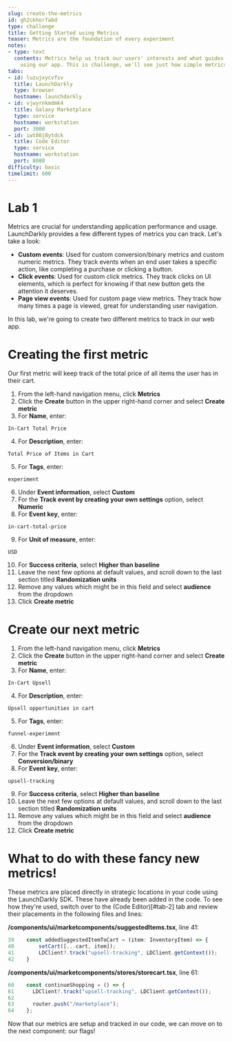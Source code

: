 ```yaml
---
slug: create-the-metrics
id: gh2ckhorfabd
type: challenge
title: Getting Started using Metrics
teaser: Metrics are the foundation of every experiment
notes:
- type: text
  contents: Metrics help us track our users' interests and what guides them through
    using our app. This is challenge, we'll see just how simple metrics are to create!
tabs:
- id: luzujxycvfsv
  title: LaunchDarkly
  type: browser
  hostname: launchdarkly
- id: vjwyrnkmdmk4
  title: Galaxy Marketplace
  type: service
  hostname: workstation
  port: 3000
- id: iwt86j8ytdck
  title: Code Editor
  type: service
  hostname: workstation
  port: 8080
difficulty: basic
timelimit: 600
---
```


# Lab 1

Metrics are crucial for understanding application performance and usage. LaunchDarkly provides a few different types of metrics you can track. Let's take a look:

* **Custom events**: Used for custom conversion/binary metrics and custom numeric metrics. They track events when an end user takes a specific action, like completing a purchase or clicking a button.
* **Click events**: Used for custom click metrics. They track clicks on UI elements, which is perfect for knowing if that new button gets the attention it deserves.
* **Page view events**: Used for custom page view metrics. They track how many times a page is viewed, great for understanding user navigation.

In this lab, we're going to create two different metrics to track in our web app.

# Creating the first metric

Our first metric will keep track of the total price of all items the user has in their cart.

1. From the left-hand navigation menu, click **Metrics**
2. Click the **Create** button in the upper right-hand corner and select **Create metric**
3. For **Name**, enter:
```text
In-Cart Total Price
```
4. For **Description**, enter:
```text
Total Price of Items in Cart
```
5. For **Tags**, enter:
```text
experiment
```
6. Under **Event information**, select **Custom**
7. For the **Track event by creating your own settings** option, select **Numeric**
8. For **Event key**, enter:
```text
in-cart-total-price
```
9. For **Unit of measure**, enter:
```text
USD
```
10. For **Success criteria**, select **Higher than baseline**
11. Leave the next few options at default values, and scroll down to the last section titled **Randomization units**
12. Remove any values which might be in this field and select **audience** from the dropdown
13. Click **Create metric**

# Create our next metric

1. From the left-hand navigation menu, click **Metrics**
2. Click the **Create** button in the upper right-hand corner and select **Create metric**
3. For **Name**, enter:
```text
In-Cart Upsell
```
4. For **Description**, enter:
```text
Upsell opportunities in cart
```
5. For **Tags**, enter:
```text
funnel-experiment
```
6. Under **Event information**, select **Custom**
7. For the **Track event by creating your own settings** option, select **Conversion/binary**
8. For **Event key**, enter:
```text
upsell-tracking
```
9. For **Success criteria**, select **Higher than baseline**
10. Leave the next few options at default values, and scroll down to the last section titled **Randomization units**
11. Remove any values which might be in this field and select **audience** from the dropdown
12. Click **Create metric**

# What to do with these fancy new metrics!

These metrics are placed directly in strategic locations in your code using the LaunchDarkly SDK. These have already been added in the code. To see how they're used, switch over to the (Code Editor)[#tab-2] tab and review their placements in the following files and lines:

**/components/ui/marketcomponents/suggestedItems.tsx**, line 41:
```javascript
39    const addedSuggestedItemToCart = (item: InventoryItem) => {
40        setCart([...cart, item]);
41        LDClient?.track("upsell-tracking", LDClient.getContext());
42    }
```

**/components/ui/marketcomponents/stores/storecart.tsx**, line 61:
```javascript
60    const continueShopping = () => {
61      LDClient?.track("upsell-tracking", LDClient.getContext());
62
63      router.push("/marketplace");
64    };
```

Now that our metrics are setup and tracked in our code, we can move on to the next component: our flags!


